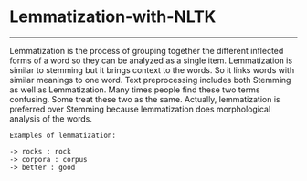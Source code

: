 # Lemmatization-with-NLTK
---

Lemmatization is the process of grouping together the different inflected forms of a word so they can be analyzed as a single item. Lemmatization is similar to stemming but it brings context to the words. So it links words with similar meanings to one word. 
Text preprocessing includes both Stemming as well as Lemmatization. Many times people find these two terms confusing. Some treat these two as the same. Actually, lemmatization is preferred over Stemming because lemmatization does morphological analysis of the words.

```
Examples of lemmatization:

-> rocks : rock
-> corpora : corpus
-> better : good
```
